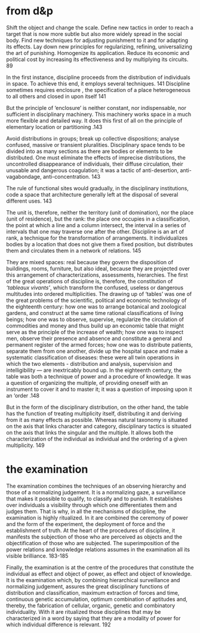 # from d&p
Shift the object and change the scale. Define new tactics in order to reach a target that is now more subtle but also more widely spread in the social body. Find new techniques for adjusting punishment to it and for adapting its effects. Lay down new principles for regularizing, refining, universalizing the art of punishing. Homogenize its application. Reduce its economic and political cost by increasing its effectiveness and by multiplying its circuits. 89


In the first instance, discipline proceeds from the distribution of individuals in space. To achieve this end, it employs several techniques. 141
Discipline sometimes requires enclosure , the specification of a place heterogeneous to all others and closed in upon itself 141

But the principle of ‘enclosure’ is neither constant, nor indispensable, nor sufficient in disciplinary machinery. This machinery works space in a much more flexible and detailed way. It does this first of all on the principle of elementary location or partitioning .143

Avoid distributions in groups; break up collective dispositions; analyse confused, massive or transient pluralities. Disciplinary space tends to be divided into as many sections as there are bodies or elements to be distributed. One must eliminate the effects of imprecise distributions, the uncontrolled disappearance of individuals, their diffuse circulation, their unusable and dangerous coagulation; it was a tactic of anti-desertion, anti-vagabondage, anti-concentration. 143

The rule of functional sites would gradually, in the disciplinary institutions, code a space that architecture generally left at the disposal of several different uses. 143

The unit is, therefore, neither the territory (unit of domination), nor the place (unit of residence), but the rank: the place one occupies in a classification, the point at which a line and a column intersect, the interval in a series of intervals that one may traverse one after the other. Discipline is an art of rank, a technique for the transformation of arrangements. It individualizes bodies by a location that does not give them a fixed position, but distributes them and circulates them in a network of relations. 145

They are mixed spaces: real because they govern the disposition of buildings, rooms, furniture, but also ideal, because they are projected over this arrangement of characterizations, assessments, hierarchies. The first of the great operations of discipline is, therefore, the constitution of *‘tableaux vivants'*, which transform the confused, useless or dangerous multitudes into ordered multiplicities. The drawing up of ‘tables’ was one of the great problems of the scientific, political and economic technology of the eighteenth century: how one was to arrange botanical and zoological gardens, and construct at the same time rational classifications of living beings; how one was to observe, supervise, regularize the circulation of commodities and money and thus build up an economic table that might serve as the principle of the increase of wealth; how one was to inspect men, observe their presence and absence and constitute a general and permanent register of the armed forces; how one was to distribute patients, separate them from one another, divide up the hospital space and make a systematic classification of diseases: these were all twin operations in which the two elements - distribution and analysis, supervision and intelligibility — are inextricably bound up. In the eighteenth century, the table was both a technique of power and a procedure of knowledge. It was a question of organizing the multiple, of providing oneself with an instrument to cover it and to master it; it was a question of imposing upon it an ‘order .148

But in the form of the disciplinary distribution, on the other hand, the table has the function of treating multiplicity itself, distributing it and deriving from it as many effects as possible. Whereas natural taxonomy is situated on the axis that links character and category, disciplinary tactics is situated on the axis that links the singular and the multiple. It allows both the characterization of the individual as individual and the ordering of a given multiplicity. 149

# the examination

The examination combines the techniques of an observing hierarchy and those of a normalizing judgement. It is a normalizing gaze, a surveillance that makes it possible to qualify, to classify and to punish. It establishes over individuals a visibility through which one differentiates them and judges them. That is why, in all the mechanisms of discipline, the examination is highly ritualized. In it are combined the ceremony of power and the form of the experiment, the deployment of force and the establishment of truth. At the heart of the procedures of discipline, it manifests the subjection of those who are perceived as objects and the objectification of those who are subjected. The superimposition of the power relations and knowledge relations assumes in the examination all its visible brilliance. 183-185

Finally, the examination is at the centre of the procedures that constitute the individual as effect and object of power, as effect and object of knowledge. It is the examination which, by combining hierarchical surveillance and normalizing judgement, assures the great disciplinary functions of distribution and classification, maximum extraction of forces and time, continuous genetic accumulation, optimum combination of aptitudes and, thereby, the fabrication of cellular, organic, genetic and combinatory individuality. With it are ritualized those disciplines that may be characterized in a word by saying that they are a modality of power for which individual difference is relevant. 192
